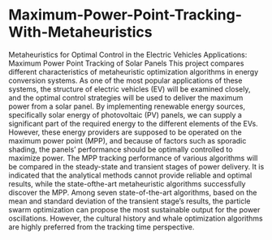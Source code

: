 # Maximum-Power-Point-Tracking-With-Metaheuristics
Metaheuristics for Optimal Control in the Electric Vehicles Applications: Maximum Power Point Tracking of Solar Panels
This project compares different characteristics of metaheuristic optimization algorithms in energy conversion systems. As one of the most popular applications of these systems, the structure of electric vehicles (EV) will be examined closely, and the optimal control strategies will be used to deliver the maximum power from a solar panel. By implementing renewable energy sources, specifically solar energy of photovoltaic (PV) panels, we can supply a significant part of the required energy to the different elements of the EVs. However, these energy providers are supposed to be operated on the maximum power point (MPP), and because of factors such as sporadic shading, the panels’ performance should be optimally controlled to maximize power. The MPP tracking performance of various algorithms will be compared in the steady-state and transient stages of power delivery. It is indicated that the analytical methods cannot provide reliable and optimal results, while the state-ofthe-art metaheuristic algorithms successfully discover the MPP. Among seven state-of-the-art algorithms, based on the mean and standard deviation of the transient stage’s results, the particle swarm optimization can propose the most sustainable output for the power oscillations. However, the cultural history and whale optimization algorithms are highly preferred from the tracking time perspective.
